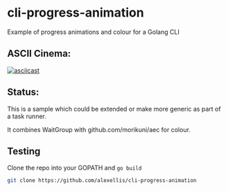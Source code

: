 # cli-progress-animation

Example of progress animations and colour for a Golang CLI

## ASCII Cinema:

[![asciicast](https://asciinema.org/a/sJNDeN6VmI815UWNLvlohak57.svg)](https://asciinema.org/a/sJNDeN6VmI815UWNLvlohak57)

## Status:

This is a sample which could be extended or make more generic as part of a task runner.

It combines WaitGroup with github.com/morikuni/aec for colour.

## Testing

Clone the repo into your GOPATH and `go build`

```sh
git clone https://github.com/alexellis/cli-progress-animation
```
